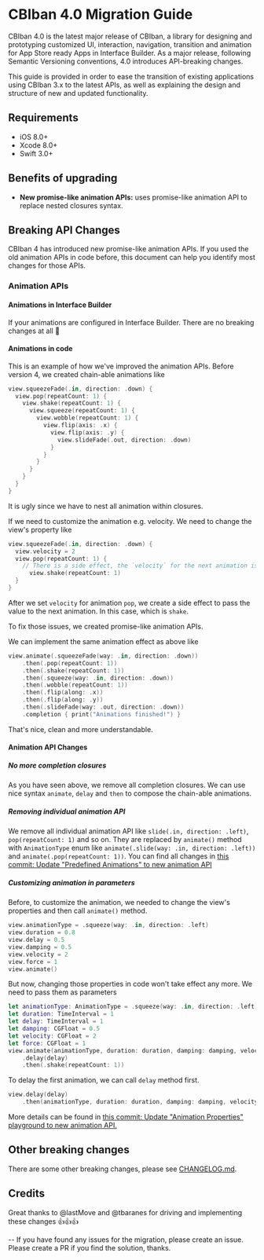 # CBIban 4.0 Migration Guide

CBIban 4.0 is the latest major release of CBIban, a library for designing and prototyping customized UI, interaction, navigation, transition and animation for App Store ready Apps in Interface Builder. As a major release, following Semantic Versioning conventions, 4.0 introduces API-breaking changes.

This guide is provided in order to ease the transition of existing applications using CBIban 3.x to the latest APIs, as well as explaining the design and structure of new and updated functionality.

## Requirements

- iOS 8.0+
- Xcode 8.0+
- Swift 3.0+

## Benefits of upgrading
- **New promise-like animation APIs:** uses promise-like animation API to replace nested closures syntax.

## Breaking API Changes
CBIban 4 has introduced new promise-like animation APIs. If you used the old animation APIs in code before, this document can help you identify most changes for those APIs.

### Animation APIs
#### Animations in Interface Builder
If your animations are configured in Interface Builder. There are no breaking changes at all 🎉 

#### Animations in code

This is an example of how we've improved the animation APIs. Before version 4, we created chain-able animations like

```swift
view.squeezeFade(.in, direction: .down) {
  view.pop(repeatCount: 1) {
    view.shake(repeatCount: 1) {
      view.squeeze(repeatCount: 1) {
        view.wobble(repeatCount: 1) {
          view.flip(axis: .x) {
            view.flip(axis: .y) {
              view.slideFade(.out, direction: .down)
            }
          }
        }
      }
    }
  }
}
```

It is ugly since we have to nest all animation within closures.

If we need to customize the animation e.g. velocity. We need to change the view's property like 

```swift
view.squeezeFade(.in, direction: .down) {
  view.velocity = 2
  view.pop(repeatCount: 1) {
    // There is a side effect, the `velocity` for the next animation is also `2`
  	  view.shake(repeatCount: 1)
  }
}
```
After we set `velocity` for animation `pop`, we create a side effect to pass the value to the next animation. In this case, which is `shake`.

To fix those issues, we created promise-like animation APIs.

We can implement the same animation effect as above like

```swift
view.animate(.squeezeFade(way: .in, direction: .down))
    .then(.pop(repeatCount: 1))
    .then(.shake(repeatCount: 1))
    .then(.squeeze(way: .in, direction: .down))
    .then(.wobble(repeatCount: 1))
    .then(.flip(along: .x))
    .then(.flip(along: .y))
    .then(.slideFade(way: .out, direction: .down))
    .completion { print("Animations finished!") }
```

That's nice, clean and more understandable.

#### Animation API Changes
##### No more completion closures
As you have seen above, we remove all completion closures. We can use nice syntax `animate`, `delay` and `then` to compose the chain-able animations.

##### Removing individual animation API
We remove all individual animation API like `slide(.in, direction: .left)`, `pop(repeatCount: 1)` and so on. They are replaced by `animate()` method with `AnimationType` enum like `animate(.slide(way: .in, direction: .left))` and `animate(.pop(repeatCount: 1))`. You can find all changes in [this commit: Update "Predefined Animations" to new animation API](https://github.com/coinbanking/CBIban/commit/17e1f9c6c77fea56ac2a47d0fb48fba6c5da972d)

##### Customizing animation in parameters
Before, to customize the animation, we needed to change the view's properties and then call `animate()` method.

```swift
view.animationType = .squeeze(way: .in, direction: .left)
view.duration = 0.8
view.delay = 0.5
view.damping = 0.5
view.velocity = 2
view.force = 1
view.animate()
``` 

But now, changing those properties in code won't take effect any more. We need to pass them as parameters

```swift
let animationType: AnimationType = .squeeze(way: .in, direction: .left)
let duration: TimeInterval = 1
let delay: TimeInterval = 1
let damping: CGFloat = 0.5
let velocity: CGFloat = 2
let force: CGFloat = 1
view.animate(animationType, duration: duration, damping: damping, velocity: velocity, force: force)
    .delay(delay)
    .then(.shake(repeatCount: 1))
```

To delay the first animation, we can call `delay` method first.

```swift
view.delay(delay)
    .then(animationType, duration: duration, damping: damping, velocity: velocity, force: force)
```

More details can be found in [this commit: Update "Animation Properties" playground to new animation API.](https://github.com/coinbanking/CBIban/commit/d0e05864962617a121600c66b8fad9baed77dbf5)

## Other breaking changes
There are some other breaking changes, please see [CHANGELOG.md](../CHANGELOG.md).

## Credits
Great thanks to @lastMove and @tbaranes for driving and implementing these changes 👍👍👍

--
If you have found any issues for the migration, please create an issue. Please create a PR if you find the solution, thanks.


